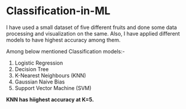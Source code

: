 # Classification-in-ML

I have used a small dataset of five different fruits and done some data processing and visualization on the same. Also, I have applied different models to have highest accuracy among them.

Among below mentioned Classification models:-
1. Logistic Regression
2. Decision Tree
3. K-Nearest Neighbours (KNN)
4. Gaussian Naive Bias
5. Support Vector Machine (SVM)

**KNN has hiighest accuracy at K=5.**
